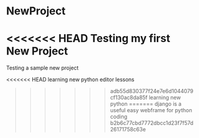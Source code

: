 

# NewProject
<<<<<<< HEAD
Testing my first New Project
=======
Testing a sample new project

<<<<<<< HEAD
learning new python editor lessons
>>>>>>> adb55d830377f24e7e6d1044079cf130ac8da85f
learning new python
=======
django is a useful easy webframe for python coding
>>>>>>> b2b6c77cbd7772dbcc1d23f7f57d26171758c63e
